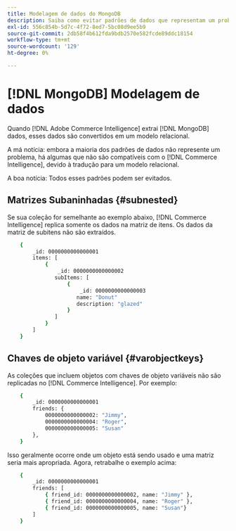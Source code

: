 ```yaml
---
title: Modelagem de dados do MongoDB
description: Saiba como evitar padrões de dados que representam um problema.
exl-id: 556c854b-5d7c-4f72-8ed7-5bc08d9ee5b9
source-git-commit: 2db58f4b612fda9bdb2570e582fcde89ddc18154
workflow-type: tm+mt
source-wordcount: '129'
ht-degree: 0%

---
```


# [!DNL MongoDB] Modelagem de dados

Quando [!DNL Adobe Commerce Intelligence] extrai [!DNL MongoDB] dados, esses dados são convertidos em um modelo relacional.

A má notícia: embora a maioria dos padrões de dados não represente um problema, há algumas que não são compatíveis com o [!DNL Commerce Intelligence], devido à tradução para um modelo relacional.

A boa notícia: Todos esses padrões podem ser evitados.

## Matrizes Subaninhadas {#subnested}

Se sua coleção for semelhante ao exemplo abaixo, [!DNL Commerce Intelligence] replica somente os dados na matriz de itens. Os dados da matriz de subitens não são extraídos.

```bash
    {
        _id: 0000000000000001
        items: [
            {
                _id: 0000000000000002
               subItems: [
                   {
                       _id: 0000000000000003
                      name: "Donut"
                      description: "glazed"
                   }
               ]
            }
        ]
    }
```

## Chaves de objeto variável {#varobjectkeys}

As coleções que incluem objetos com chaves de objeto variáveis não são replicadas no [!DNL Commerce Intelligence]. Por exemplo:

```bash
    {
        _id: 0000000000000001
        friends: {
            0000000000000002: "Jimmy",
            0000000000000004: "Roger",
            0000000000000005: "Susan"
        },
    }
```

Isso geralmente ocorre onde um objeto está sendo usado e uma matriz seria mais apropriada. Agora, retrabalhe o exemplo acima:

```bash
    {
        _id: 0000000000000001
        friends: [
            { friend_id: 0000000000000002, name: "Jimmy" },
            { friend_id: 0000000000000004, name: "Roger" },
            { friend_id: 0000000000000005, name: "Susan"}
        ]
    }
```
